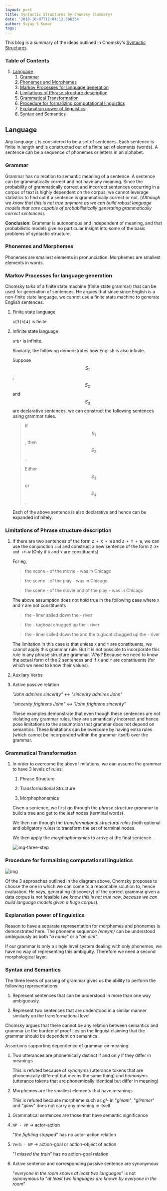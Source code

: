 ```yaml
---
layout: post
title: Syntactic Structures by Chomsky (Summary)
date: '2018-10-07T12:04:12.386254'
author: Sujay S Kumar
tags: 
---
```


This blog is a summary of the ideas outlined in Chomsky's [Syntactic Structures](http://www.linguist.univ-paris-diderot.fr/~edunbar/ling499b_spr12/readings/syntactic_structures.pdf).

### Table of Contents

1.  [Language](#org616a0ef)
    1.  [Grammar](#org26a5156)
    2.  [Phonemes and Morphemes](#org3d07247)
    3.  [Markov Processes for language generation](#org4728aad)
    4.  [Limitations of Phrase structure description](#org95e2509)
    5.  [Grammatical Transformation](#org7347b00)
    6.  [Procedure for formalizing computational linguistics](#org361b56c)
    7.  [Explanation power of linguistics](#orgc47260a)
    8.  [Syntax and Semantics](#org9dff614)

## Language

Any language `L` is considered to be a set of sentences. Each sentence is finite in length and is constructed out of a finite set of elements (words). A sentence can be a sequence of phonemes or letters in an alphabet.


<a id="org26a5156"></a>

### Grammar

Grammar has no relation to semantic meaning of a sentence. A sentence can be grammatically correct and not have any meaning. Since the probability of grammatically correct and incorrect sentences occurring in a corpus of text is highly dependent on the corpus, we cannot leverage statistics to find out if a sentence is grammatically correct or not. (*Although we know that this is not true anymore as we can build robust language models that care capable of probabilistically generating grammatically correct sentences*). 

**Conclusion**: Grammar is autonomous and independent of meaning, and that probabilistic models give no particular insight into some of the basic problems of syntactic structure.


<a id="org3d07247"></a>

### Phonemes and Morphemes

Phonemes are smallest elements in pronunciation. Morphemes are smallest elements in words.


<a id="org4728aad"></a>

### Markov Processes for language generation

Chomsky talks of a finite state machine (finite state grammar) that can be used for generation of sentences. He argues that since since English is a non-finite state language, we cannot use a finite state machine to generate English sentences.

1.  Finite state language

    `a[3]b[4]` is finite.

2.  Infinite state language

    `a*b*` is infinite.
    
    Similarly, the following demonstrates how English is also infinite.
    
    Suppose $$S_{1}$$, $$S_{2}$$ and $$S_{3}$$ are declarative sentences, we can construct the following sentences using grammar rules.
    
    >If $$S_{1}$$, then $$S_{2}$$.
    
    >Either $$S_{3}$$ or $$S_{4}$$.
    
    Each of the above sentence is also declarative and hence can be expanded infinitely.


<a id="org95e2509"></a>

### Limitations of Phrase structure description

1.  If there are two sentences of the form `Z + X + W` and `Z + Y + W`, we can use the conjunction `and` and construct a new sentence of the form `Z-X+ and +Y-W` (Only if `X` and `Y` are constituents)

    For eg,
    
    >the scene - of the movie - was in Chicago
    
    >the scene - of the play - was in Chicago
    
    >the scene - of the movie and of the play - was in Chicago
    
    
    The above assumption does not hold true in the following case where `X` and `Y` are not constituents
    
    >the - liner sailed down the - river
    
    >the - tugboat chugged up the - river
    
    >the - liner sailed down the and the tugboat chugged up the - river
    
    The limitation in this case is that unless `X` and `Y` are constituents, we cannot apply this grammar rule. But it is not possible to incorporate this rule in any 
    phrase structure grammar. *Why?* Because we need to know the actual form of the 2 sentences and if `X` and `Y` are constituents (for which we need to know their values).

2.  Auxilary Verbs

3.  Active passive relation

    *"John admires sincerity"* <-> *"sincerity admires John"*
    
    *"sincerity frightens John*" <-> *"John frightens sincerity"*
    
    These examples demonstrate that even though these sentences are not violating any grammar rules, they are semantically incorrect and hence pose limitations to the assumption that grammar does not depend on semantics. These limitations can be overcome by having extra rules (which cannot be incorporated within the grammar itself) over the grammar.


<a id="org7347b00"></a>

### Grammatical Transformation

1.  In order to overcome the above limitations, we can assume the grammar to have 3 levels of rules:

    1.  Phrase Structure
    
    2.  Transformational Structure
    
    3.  Morphophonemics
    
    Given a sentence, we first go through the *phrase structure grammar* to build a tree and get to the leaf nodes (terminal words).
    
    We then run through the *transformational structural rules* (both optional and obligatory rules) to transform the set of terminal nodes.
    
    We then apply the *morphophonemics* to arrive at the final sentence.
    
    
    ![img-three-step](/assets/syntactic_structure/three-step-grammar.png)

<a id="org361b56c"></a>

### Procedure for formalizing computational linguistics

![img](/assets/syntactic_structure/grammar-machine.png)

Of the 3 approaches outlined in the diagram above, Chomsky proposes to choose the one in which we can come to a reasonable solution to, hence evaluation. He says, generating (discovery) of the correct grammar given a data corpus is not feasible (*we know this is not true now, because we can build language models given a huge corpus*).


<a id="orgc47260a"></a>

### Explanation power of linguistics

Reason to have a separate representation for morphemes and phonemes is demonstrated here. The phoneme sequence */eneym/* can be understood ambiguously as both "*a name*" or a "*an aim*".

If our grammar is only a single level system dealing with only phonemes, we have no way of representing this ambiguity. Therefore we need a second morphological layer.


<a id="org9dff614"></a>

### Syntax and Semantics

The three levels of parsing of grammar gives us the ability to perform the following representations:

1. Represent sentences that can be understood in more than one way ambiguously.

2. Represent two sentences that are understood in a similar manner similarly on the transformational level.

Chomsky argues that there cannot be any relation between semantics and grammar i.e the burden of proof lies on the linguist claiming that the grammar should be dependent
on semantics.

Assertions supporting dependence of grammar on meaning:

1.  Two utterances are phonemically distinct if and only if they differ in meanings

    This is refuted because of *synonyms* (utterance tokens that are phonemically different but means the same thing) and *homonyms* (utterance tokens that are phonemically
    identical but differ in meaning)

2.  Morphemes are the smallest elements that have meanings

    This is refuted because morpheme such as *gl-* in "*gleam*", "*glimmer*" and "*glow*" does not carry any meaning in itself. 

3.  Grammatical sentences are those that have semantic significance

4.  `NP - VP` -> actor-action

    "*the fighting stopped*" has no actor-action relation

5.  `Verb - NP` -> action-goal or action-object of action

    "*I missed the train*" has no action-goal relation

6.  Active sentence and corresponding passive sentence are synonymous

    "*everyone in the room knows at least two languages*" is not synonymous to "*at least two languages are known by everyone in the room*"

